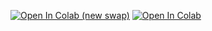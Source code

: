 [![Open In Colab (new swap) ](https://colab.research.google.com/assets/colab-badge.svg)](https://colab.research.google.com/github/epg900/face/blob/main/face_swap_3.ipynb)
[![Open In Colab](https://colab.research.google.com/assets/colab-badge.svg)](https://colab.research.google.com/github/epg900/face/blob/main/e_roop.ipynb)

